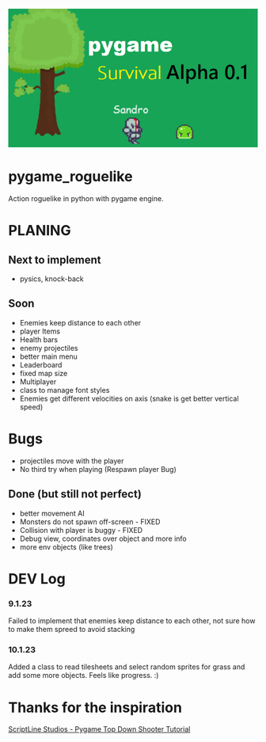 ![game](doc/game_img.png)

# pygame_roguelike
Action roguelike in python with pygame engine.


# PLANING

## Next to implement
- pysics, knock-back


## Soon 
- Enemies keep distance to each other
- player Items
- Health bars
- enemy projectiles 
- better main menu 
- Leaderboard 
- fixed map size
- Multiplayer
- class to manage font styles 
- Enemies get different velocities on axis (snake is get better vertical speed)

# Bugs

- projectiles move with the player
- No third try when playing (Respawn player Bug)


## Done (but still not perfect)
- better movement AI
- Monsters do not spawn off-screen - FIXED 
- Collision with player is buggy - FIXED
- Debug view, coordinates over object and more info
- more env objects (like trees)


# DEV Log
### 9.1.23
Failed to implement that enemies keep distance to each other, not sure how to make them spreed to avoid stacking  
### 10.1.23
Added a class to read tilesheets and select random sprites for grass and add some more objects. Feels like progress. :)


# Thanks for the inspiration
[ScriptLine Studios - Pygame Top Down Shooter Tutorial](https://youtu.be/sVbFS9qEl4Y)
